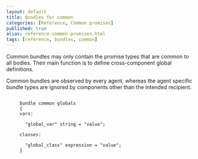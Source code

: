 ```yaml
---
layout: default
title: Bundles for common
categories: [Reference, Common promises]
published: true
alias: reference-common-promises.html
tags: [reference, bundles, common]
---
```


Common bundles may only contain the promise types that are common to all bodies. Their main function is to define cross-component global definitions.

Common bundles are observed by every agent, whereas the agent specific bundle types are ignored by components other than the intended recipient.

```cf3
     
     bundle common globals
     {
     vars:
     
       "global_var" string = "value";
     
     classes:
     
       "global_class" expression = "value";
     }
     
```
